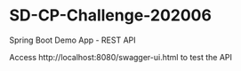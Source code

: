 # SD-CP-Challenge-202006
Spring Boot Demo App - REST API

Access http://localhost:8080/swagger-ui.html to test the API

